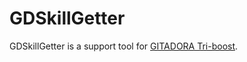 GDSkillGetter
==========

GDSkillGetter is a support tool for [GITADORA Tri-boost](http://p.eagate.573.jp/game/gfdm/gitadora/p/cont/).

